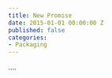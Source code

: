 ```yaml
---
title: New Promise
date: 2015-01-01 00:00:00 Z
published: false
categories:
- Packaging
---
```


....